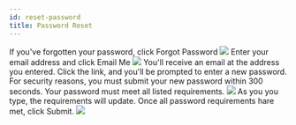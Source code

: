 ```yaml
---
id: reset-password
title: Password Reset
---
```


If you've forgotten your password, click <span class="linkStyle">Forgot Password</span>
![](/5khelpdocs/img/login/login_forgot_password_1.png)
Enter your email address and click <span class="buttonstyle">Email Me</span>
![](/5khelpdocs/img/login/login_forgot_password_2.png)
You'll receive an email at the address you entered.  Click the link, and you'll be prompted to enter a new password.  For security reasons, you must submit your new password within 300 seconds.  Your password must meet all listed requirements.
![](/5khelpdocs/img/login/login_new_password_1.png)
As you you type, the requirements will update.  Once all password requirements hare met, click <span class="buttonstyle">Submit</span>.
![](/5khelpdocs/img/login/login_new_password_2.png)
